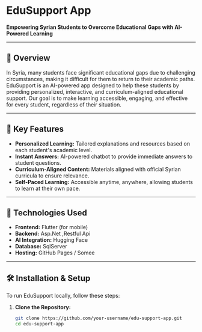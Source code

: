 # EduSupport App

**Empowering Syrian Students to Overcome Educational Gaps with AI-Powered Learning**

---

## 📌 Overview
In Syria, many students face significant educational gaps due to challenging circumstances, making it difficult for them to return to their academic paths.
EduSupport is an AI-powered app designed to help these students by providing personalized, interactive, and curriculum-aligned educational support. Our goal is to make learning accessible, engaging,
and effective for every student, regardless of their situation.

---

## 🚀 Key Features
- **Personalized Learning:** Tailored explanations and resources based on each student's academic level.
- **Instant Answers:** AI-powered chatbot to provide immediate answers to student questions.
- **Curriculum-Aligned Content:** Materials aligned with official Syrian curricula to ensure relevance.
- **Self-Paced Learning:** Accessible anytime, anywhere, allowing students to learn at their own pace.

---

## 🧰 Technologies Used
- **Frontend:** Flutter (for mobile)
- **Backend:** Asp.Net ,Restful Api
- **AI Integration:** Hugging Face 
- **Database:** SqlServer
- **Hosting:** GitHub Pages / Somee

---

## 🛠️ Installation & Setup
To run EduSupport locally, follow these steps:

1. **Clone the Repository:**
   ```bash
   git clone https://github.com/your-username/edu-support-app.git
   cd edu-support-app
